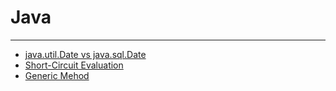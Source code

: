 # Java

---

- [java.util.Date vs java.sql.Date](https://github.com/yh0921k/TIL/blob/master/java/docs/java.util.Date-vs-java.sql.Date.md)
- [Short-Circuit Evaluation](https://github.com/yh0921k/TIL/blob/master/java/docs/Short-Circuit-Evaluation.md)
- [Generic Mehod](https://github.com/yh0921k/TIL/blob/master/java/docs/Generic-Method.md)
